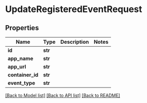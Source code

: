 # UpdateRegisteredEventRequest

## Properties
Name | Type | Description | Notes
------------ | ------------- | ------------- | -------------
**id** | **str** |  | 
**app_name** | **str** |  | 
**app_url** | **str** |  | 
**container_id** | **str** |  | 
**event_type** | **str** |  | 

[[Back to Model list]](../README.md#documentation-for-models) [[Back to API list]](../README.md#documentation-for-api-endpoints) [[Back to README]](../README.md)

